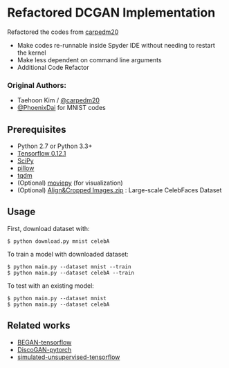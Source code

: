 # Refactored DCGAN Implementation

Refactored the codes from [carpedm20](http://carpedm20.github.io/faces/)

* Make codes re-runnable inside Spyder IDE without needing to restart the kernel
* Make less dependent on command line arguments
* Additional Code Refactor

### Original Authors: 

* Taehoon Kim / [@carpedm20](http://carpedm20.github.io/)
* [@PhoenixDai](https://github.com/PhoenixDai) for MNIST codes

<!--
# DCGAN in Tensorflow

Tensorflow implementation of [Deep Convolutional Generative Adversarial Networks](http://arxiv.org/abs/1511.06434) which is a stabilize Generative Adversarial Networks. The referenced torch code can be found [here](https://github.com/soumith/dcgan.torch).

![alt tag](DCGAN.png)

* [Brandon Amos](http://bamos.github.io/) wrote an excellent [blog post](http://bamos.github.io/2016/08/09/deep-completion/) and [image completion code](https://github.com/bamos/dcgan-completion.tensorflow) based on this repo.
* *To avoid the fast convergence of D (discriminator) network, G (generator) network is updated twice for each D network update, which differs from original paper.*
-->

<!--
## Online Demo

[<img src="https://raw.githubusercontent.com/carpedm20/blog/master/content/images/face.png">](http://carpedm20.github.io/faces/)

-->

## Prerequisites

- Python 2.7 or Python 3.3+
- [Tensorflow 0.12.1](https://github.com/tensorflow/tensorflow/tree/r0.12)
- [SciPy](http://www.scipy.org/install.html)
- [pillow](https://github.com/python-pillow/Pillow)
- [tqdm](https://github.com/tqdm/tqdm)
- (Optional) [moviepy](https://github.com/Zulko/moviepy) (for visualization)
- (Optional) [Align&Cropped Images.zip](http://mmlab.ie.cuhk.edu.hk/projects/CelebA.html) : Large-scale CelebFaces Dataset


## Usage

First, download dataset with:

    $ python download.py mnist celebA

To train a model with downloaded dataset:

    $ python main.py --dataset mnist --train
    $ python main.py --dataset celebA --train

To test with an existing model:

    $ python main.py --dataset mnist
    $ python main.py --dataset celebA

<!-- Or, you can use your own dataset (without central crop) by:
# 
#     $ mkdir data/DATASET_NAME
#     ... add images to data/DATASET_NAME ...
#     $ python main.py --dataset DATASET_NAME --train
#     $ python main.py --dataset DATASET_NAME
#     $ # example
#     $ python main.py --dataset=eyes --input_fname_pattern="*_cropped.png" --train
# 
# If your dataset is located in a different root directory:
# 
#     $ python main.py --dataset DATASET_NAME --data_dir DATASET_ROOT_DIR --train
#     $ python main.py --dataset DATASET_NAME --data_dir DATASET_ROOT_DIR
#     $ # example
#     $ python main.py --dataset=eyes --data_dir ../datasets/ --input_fname_pattern="*_cropped.png" --train
 -->
    

<!--
## Results

![result](assets/training.gif)

-->

<!--
### celebA

After 6th epoch:

![result3](assets/result_16_01_04_.png)

After 10th epoch:

![result4](assets/test_2016-01-27%2015:08:54.png)
-->

<!--
### Asian face dataset

![custom_result1](web/img/change5.png)

![custom_result1](web/img/change2.png)

![custom_result2](web/img/change4.png)
-->

<!--
![mnist_result1](assets/mnist1.png)

![mnist_result2](assets/mnist2.png)

![mnist_result3](assets/mnist3.png)

More results can be found [here](./assets/) and [here](./web/img/).
-->


<!--
## Training details

Details of the loss of Discriminator and Generator (with custom dataset not celebA).

![d_loss](assets/d_loss.png)

![g_loss](assets/g_loss.png)

Details of the histogram of true and fake result of discriminator (with custom dataset not celebA).

![d_hist](assets/d_hist.png)

![d__hist](assets/d__hist.png)
-->

## Related works

- [BEGAN-tensorflow](https://github.com/carpedm20/BEGAN-tensorflow)
- [DiscoGAN-pytorch](https://github.com/carpedm20/DiscoGAN-pytorch)
- [simulated-unsupervised-tensorflow](https://github.com/carpedm20/simulated-unsupervised-tensorflow)
